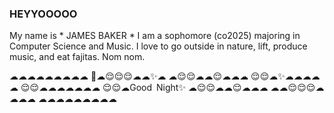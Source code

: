 ### HEYYOOOOO

My name is * JAMES BAKER *
I am a sophomore (co2025) majoring in Computer Science and Music.
I love to go outside in nature, lift, produce music, and eat fajitas.
Nom nom.

⁣☁☁☁☁☁☁☁☁☁
🌟☁😌😌😌☁☁✨☁
☁😌😌☁☁😌☁☁☁
😌😌☁✨☁☁☁☁☁
😌😌☁☁☁☁☁⁣☁☁
😌😌☁Good Night✨
☁😌😌☁☁😌☁☁☁
☁☁😌😌😌☁☁☁☁
☁☁☁☁☁☁☁☁☁